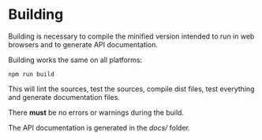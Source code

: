 # Building

Building is necessary to compile the minified version intended to run in web browsers and to generate API documentation.

Building works the same on all platforms:
```
npm run build
```
This will lint the sources, test the sources, compile dist files, test everything and generate documentation files.

There **must** be no errors or warnings during the build.

The API documentation is generated in the *docs/* folder.
